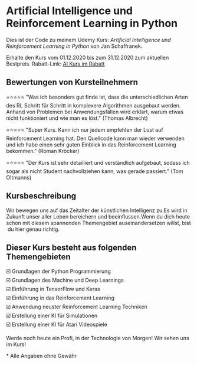 # Artificial Intelligence und Reinforcement Learning in Python

Dies ist der Code zu meinem Udemy Kurs:
*Artificial Intelligence und Reinforcement Learning in Python* von Jan Schaffranek.

Erhalte den Kurs vom 01.12.2020 bis zum 31.12.2020 zum aktuellen Bestpreis.
Rabatt-Link: [AI Kurs im Rabatt](https://www.udemy.com/course/artificial-intelligence-und-reinforcement-learning-in-python/?couponCode=FRANNECK_DEC_2020)

## Bewertungen von Kursteilnehmern

⭐⭐⭐⭐⭐ "Was ich besonders gut finde ist, dass die unterschiedlichen Arten des RL Schritt für Schritt in komplexere Algorithmen ausgebaut werden. Anhand von Problemen bei Anwendungsfällen wird erklärt, warum etwas nicht funktioniert und wie man es löst." (Thomas Albrecht)

⭐⭐⭐⭐⭐ "Super Kurs. Kann ich nur jedem empfehlen der Lust auf Reinforcement Learning hat. Den Quellcode kann man wieder verwenden und ich habe einen sehr guten Einblick in das Reinforcement Learning bekommen." (Roman Kröcker)

⭐⭐⭐⭐⭐ "Der Kurs ist sehr detailliert und verständlich aufgebaut, sodass ich sogar als nicht Student nachvollziehen kann, was gerade passiert." (Tom Oltmanns)

## Kursbeschreibung

Wir bewegen uns auf das Zeitalter der künstlichen Intelligenz zu.Es wird in Zukunft unser aller Leben bereichern und beeinflussen.Wenn du dich heute schon mit diesem spannenden Themengebiet auseinandersetzen willst, bist du hier genau richtig.

## Dieser Kurs besteht aus folgenden Themengebieten

☑️ Grundlagen der Python Programmierung  
☑️ Grundlagen des Machine und Deep Learnings  
☑️ Einführung in TensorFlow und Keras  
☑️ Einführung in das Reinforcement Learning  
☑️ Anwendung neuster Reinforcement Learning Techniken  
☑️ Erstellung einer KI für Simulationen  
☑️ Erstellung einer KI für Atari Videospiele  

Werde noch heute ein Profi, in der Technologie von Morgen!
Wir sehen uns im Kurs!


\* Alle Angaben ohne Gewähr
